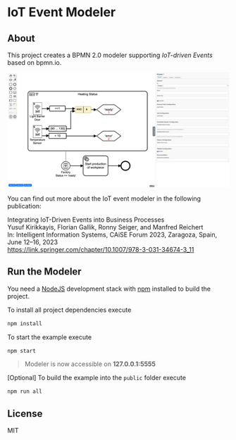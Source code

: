 # IoT Event Modeler

## About
This project creates a BPMN 2.0 modeler supporting *IoT-driven Events* based on bpmn.io.

![Screenshot](resources/Screenshot.png)

You can find out more about the IoT event modeler in the following publication:

Integrating IoT-Driven Events into Business Processes<br>
Yusuf Kirikkayis, Florian Gallik, Ronny Seiger, and Manfred Reichert<br>
In: Intelligent Information Systems, CAiSE Forum 2023, Zaragoza, Spain, June 12–16, 2023<br>
https://link.springer.com/chapter/10.1007/978-3-031-34674-3_11


## Run the Modeler

You need a [NodeJS](http://nodejs.org) development stack with [npm](https://npmjs.org) installed to build the project.

To install all project dependencies execute

```sh
npm install
```

To start the example execute

```sh
npm start
```
> Modeler is now accessible on **127.0.0.1:5555**

[Optional] To build the example into the `public` folder execute

```sh
npm run all
```


## License

MIT
